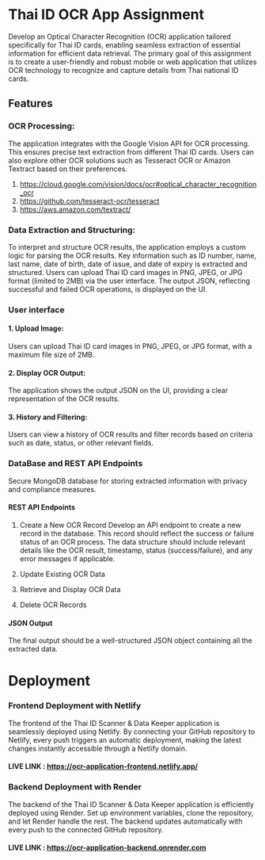 
# Thai ID OCR App Assignment

Develop an Optical Character Recognition (OCR) application tailored specifically for Thai ID cards, enabling seamless extraction of essential information for efficient data retrieval. The primary goal of this assignment is to create a user-friendly and robust mobile or web application that utilizes OCR technology to recognize and capture details from Thai national ID cards.

## Features
### OCR Processing:
The application integrates with the Google Vision API for OCR processing. This ensures precise text extraction from different Thai ID cards. Users can also explore other OCR solutions such as Tesseract OCR or Amazon Textract based on their preferences.

1. https://cloud.google.com/vision/docs/ocr#optical_character_recognition_ocr
2. https://github.com/tesseract-ocr/tesseract
3. https://aws.amazon.com/textract/

### Data Extraction and Structuring:
To interpret and structure OCR results, the application employs a custom logic for parsing the OCR results. Key information such as ID number, name, last name, date of birth, date of issue, and date of expiry is extracted and structured. Users can upload Thai ID card images in PNG, JPEG, or JPG format (limited to 2MB) via the user interface. The output JSON, reflecting successful and failed OCR operations, is displayed on the UI.

### User interface
####  1. Upload Image: 
Users can upload Thai ID card images in PNG, JPEG, or JPG format, with a maximum file size of 2MB.

#### 2. Display OCR Output:
The application shows the output JSON on the UI, providing a clear representation of the OCR results.

#### 3. History and Filtering:
Users can view a history of OCR results and filter records based on criteria such as date, status, or other relevant fields.

### DataBase and REST API Endpoints

Secure MongoDB database for storing extracted information with privacy and compliance measures.

#### REST API Endpoints

1. Create a New OCR Record
Develop an API endpoint to create a new record in the database. This record should reflect the success or failure status of an OCR process.
The data structure should include relevant details like the OCR result, timestamp, status (success/failure), and any error messages if applicable.

2. Update Existing OCR Data
3. Retrieve and Display OCR Data
4. Delete OCR Records


#### JSON Output

The final output should be a well-structured JSON object containing all the extracted data.

# Deployment

### Frontend Deployment with Netlify 
The frontend of the Thai ID Scanner & Data Keeper application is seamlessly deployed using Netlify. By connecting your GitHub repository to Netlify, every push triggers an automatic deployment, making the latest changes instantly accessible through a Netlify domain.

#### LIVE LINK : https://ocr-application-frontend.netlify.app/

### Backend Deployment with Render
The backend of the Thai ID Scanner & Data Keeper application is efficiently deployed using Render. Set up environment variables, clone the repository, and let Render handle the rest. The backend updates automatically with every push to the connected GitHub repository.

#### LIVE LINK : https://ocr-application-backend.onrender.com

